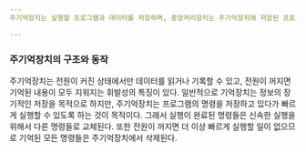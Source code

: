 ```yaml
---
주기억장치는 실행할 프로그램과 데이터를 저장하며, 중앙처리장치는 주기억장치에 저장된 프로그램에서 명령을 제어장치로 하나씩 꺼내서 해독한다. 제어장치는 해독된 결과로 제어신호를 만들어 각 장치로 전달하여 동작하도록 한다. 프로그램은 반드시 주기억장치에 저장되어야 실행될 수 있으므로 입력장치나 보조기억장치에서 주기억장치로 저장된 후 제어장치로 전달된다.

---
```

### 주기억장치의 구조와 동작
주기억장치는 전원이 커진 상태에서만 데이터를 읽거나 기록할 수 있고, 전원이 꺼지면 기억된 내용이 모두 지워지는 휘발성의 특징이 있다. 일반적으로 기억장치는 정보의 장기적인 저장을 목적으로 하지만, 주기억장치는 프로그램의 명령을 저장하고 있다가 빠르게 실행할 수 있도록 하는 것이 목적이다. 그래서 실행이 완료된 명령들은 신속한 실행을 위해서 다른 명령들로 교체된다. 또한 전원이 꺼지면 더 이상 빠르게 실행할 일이 없으므로 기억된 모든 명령들은 주기억장치에서 삭제된다.

